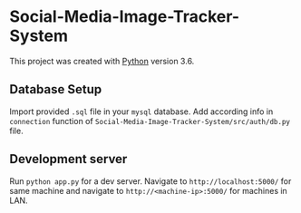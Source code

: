 # Social-Media-Image-Tracker-System

This project was created with [Python](https://www.python.org/downloads/release/python-360/) version 3.6.

## Database Setup

Import provided `.sql` file in your `mysql` database. Add according info in `connection` function of `Social-Media-Image-Tracker-System/src/auth/db.py` file.

## Development server

Run `python app.py` for a dev server. Navigate to `http://localhost:5000/` for same machine and navigate to `http://<machine-ip>:5000/` for machines in LAN.


